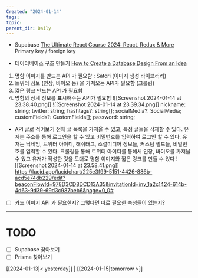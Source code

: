```yaml
---
Created: "2024-01-14"
tags: 
topic: 
parent_dir: Daily
---
```

- Supabase 
  [The Ultimate React Course 2024: React, Redux & More](https://kmooc.udemy.com/course/the-ultimate-react-course/)
 Primary key / foreign key

- 데이터베이스 구조 만들기
[How to Create a Database Design From an Idea](https://youtu.be/5RpUmDEsn1k?si=ybVU6TAwyopp9295)

1. 명함 이미지를 만드는 API 가 필요함 : Satori (이미지 생성 라이브러리) 
2. 트위터 정보 (인장, 바이오 등) 을 가져오는 API가 필요함 (크롤링) 
3. 짧은 링크 만드는 API 가 필요함 
4. 명함의 상세 정보를 표시해주는 API가 필요함
![[Screenshot 2024-01-14 at 23.38.40.png]]
 ![[Screenshot 2024-01-14 at 23.39.34.png]]
  nickname: string;
  twitter: string;
  hashtags?: string[];
  socialMedia?: SocialMedia;
  customFields?: CustomFields[];
  password: string;

- API 글로 적어보기
전체 글 목록을 가져올 수 있고, 특정 글들을 삭제할 수 있다. 유저는 주소를 통해 로그인을 할 수 있고 비밀번호를 입력하여 로그인 할 수 있다. 유저는 닉네임, 트위터 아이디, 해쉬태그, 소셜미디어 정보들, 커스텀 필드들, 비밀번호를 입력할 수 있다. 크롤링을 통해 트위터 아이디를 통해서 인장, 바이오를 가져올 수 있고 유저가 작성한 것을 토대로 명함 이미지와 짧은 링크를 만들 수 있다
![[Screenshot 2024-01-14 at 23.58.41.png]]
https://lucid.app/lucidchart/225e3f99-5151-4426-886b-acd5e74db229/edit?beaconFlowId=978D3CD8DCD13A35&invitationId=inv_1a2c1424-614b-4d63-9d39-69d3c987beb6&page=0_0#

- [ ] 카드 이미지 API 가 필요한지? 그렇다면 따로 필요한 속성들이 있는지?

----
# TODO
- [ ] Supabase 찾아보기
- [ ] Prisma 찾아보기
  
[[2024-01-13|< yesterday]] | [[2024-01-15|tomorrow >]]  
  
